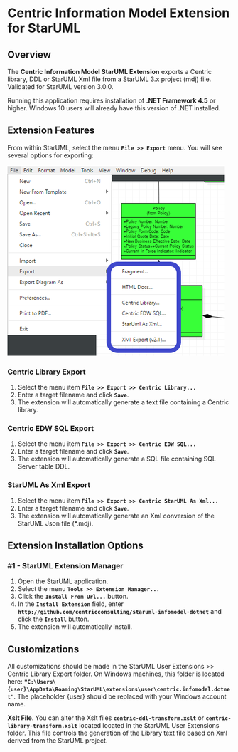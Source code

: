 # Centric Information Model Extension for StarUML
## Overview
The **Centric Information Model StarUML Extension** exports a Centric library, DDL or StarUML Xml file from a StarUML 3.x project (mdj) file. Validated for StarUML version 3.0.0.

Running this application requires installation of **.NET Framework 4.5** or higher.  Windows 10 users will already have this version of .NET installed.

## Extension Features
From within StarUML, select the menu **`File >> Export`** menu.  You will see several options for exporting:

![alt text](https://github.com/centricconsulting/staruml-infomodel-dotnet/blob/master/menus/screenshot.png "StarUML Export Menu")

### Centric Library Export
1. Select the menu item **`File >> Export >> Centric Library...`**
2. Enter a target filename and click **`Save`**.
3. The extension will automatically generate a text file containing a Centric library.

### Centric EDW SQL Export
1. Select the menu item **`File >> Export >> Centric EDW SQL...`**
2. Enter a target filename and click **`Save`**.
3. The extension will automatically generate a SQL file containing SQL Server table DDL.

### StarUML As Xml Export
1. Select the menu item **`File >> Export >> Centric StarUML As Xml...`**
2. Enter a target filename and click **`Save`**.
3. The extension will automatically generate an Xml conversion of the StarUML Json file (*.mdj).

## Extension Installation Options
### #1 - StarUML Extension Manager
1. Open the StarUML application.
2. Select the menu **`Tools >> Extension Manager...`**
3. Click the **`Install From Url...`** button.
4. In the **`Install Extension`** field, enter **`http://github.com/centricconsulting/staruml-infomodel-dotnet`** and click the **`Install`** button.
5. The extension will automatically install.

## Customizations
All customizations should be made in the StarUML User Extensions >> Centric Library Export folder.  On Windows machines, this folder is located here: **`"C:\Users\{user}\AppData\Roaming\StarUML\extensions\user\centric.infomodel.dotnet"`**.  The placeholder {user} should be replaced with your Windows account name.

**Xslt File**. You can alter the Xslt files **`centric-ddl-transform.xslt`** or **`centric-library-transform.xslt`** located located in the StarUML User Extensions folder.  This file controls the generation of the Library text file based on Xml derived from the StarUML project.